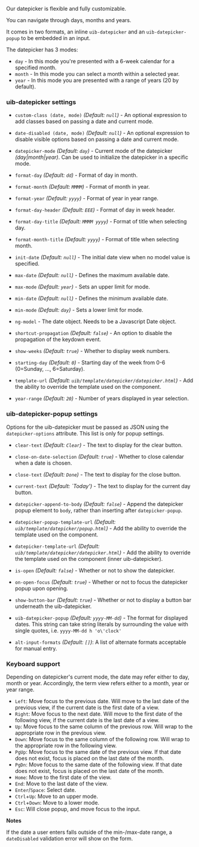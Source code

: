 Our datepicker is flexible and fully customizable.

You can navigate through days, months and years.

It comes in two formats, an inline `uib-datepicker` and an `uib-datepicker-popup` to be embedded in an input.

The datepicker has 3 modes:

* `day` - In this mode you're presented with a 6-week calendar for a specified month.
* `month` - In this mode you can select a month within a selected year.
* `year` - In this mode you are presented with a range of years (20 by default).

### uib-datepicker settings ###

* `custom-class (date, mode)`
  _(Default: `null`)_ -
  An optional expression to add classes based on passing a date and current mode.

* `date-disabled (date, mode)`
  _(Default: `null`)_ -
  An optional expression to disable visible options based on passing a date and current mode.

* `datepicker-mode`
  <i class="glyphicon glyphicon-eye-open"></i>
  _(Default: `day`)_ -
  Current mode of the datepicker _(day|month|year)_. Can be used to initialize the datepicker in a specific mode.

* `format-day`
  _(Default: `dd`)_ -
  Format of day in month.

* `format-month`
  _(Default: `MMMM`)_ -
  Format of month in year.

* `format-year`
  _(Default: `yyyy`)_ -
  Format of year in year range.

* `format-day-header`
  _(Default: `EEE`)_ -
  Format of day in week header.

* `format-day-title`
  _(Default: `MMMM yyyy`)_ -
  Format of title when selecting day.

* `format-month-title`
  _(Default: `yyyy`)_ -
  Format of title when selecting month.  

* `init-date`
  _(Default: `null`)_ -
  The initial date view when no model value is specified.

* `max-date`
  <i class="glyphicon glyphicon-eye-open"></i>
  _(Default: `null`)_ -
  Defines the maximum available date.

* `max-mode`
  _(Default: `year`)_ -
  Sets an upper limit for mode.

* `min-date`
  <i class="glyphicon glyphicon-eye-open"></i>
  _(Default: `null`)_ -
  Defines the minimum available date.

* `min-mode`
  _(Default: `day`)_ -
  Sets a lower limit for mode.

* `ng-model`
  <i class="glyphicon glyphicon-eye-open"></i> -
  The date object. Needs to be a Javascript Date object.

* `shortcut-propagation`
  _(Default: `false`)_ -
  An option to disable the propagation of the keydown event.

* `show-weeks`
  _(Default: `true`)_ -
  Whether to display week numbers.

* `starting-day`
  _(Default: `0`)_ -
  Starting day of the week from 0-6 (0=Sunday, ..., 6=Saturday).

* `template-url`
  _(Default: `uib/template/datepicker/datepicker.html`)_ -
  Add the ability to override the template used on the component.

* `year-range`
  _(Default: `20`)_ -
  Number of years displayed in year selection.

### uib-datepicker-popup settings ###

Options for the uib-datepicker must be passed as JSON using the `datepicker-options` attribute. This list is only for popup settings.

* `clear-text`
  _(Default: `Clear`)_ -
  The text to display for the clear button.

* `close-on-date-selection`
  _(Default: `true`)_ -
  Whether to close calendar when a date is chosen.

* `close-text`
  _(Default: `Done`)_ -
  The text to display for the close button.

* `current-text`
  _(Default: `Today')_ -
  The text to display for the current day button.

* `datepicker-append-to-body`
  _(Default: `false`)_ -
  Append the datepicker popup element to `body`, rather than inserting after `datepicker-popup`.

* `datepicker-popup-template-url`
  _(Default: `uib/template/datepicker/popup.html`)_ -
  Add the ability to override the template used on the component.

* `datepicker-template-url`
  _(Default: `uib/template/datepicker/datepicker.html`)_ -
  Add the ability to override the template used on the component (inner uib-datepicker).  

* `is-open`
  <i class="glyphicon glyphicon-eye-open"></i>
  _(Default: `false`)_ -
  Whether or not to show the datepicker.

* `on-open-focus`
  _(Default: `true`)_ -
  Whether or not to focus the datepicker popup upon opening.

* `show-button-bar`
  _(Default: `true`)_ -
  Whether or not to display a button bar underneath the uib-datepicker.

* `uib-datepicker-popup`
  _(Default: `yyyy-MM-dd`)_ -
  The format for displayed dates. This string can take string literals by surrounding the value with single quotes, i.e. `yyyy-MM-dd h 'o\'clock'`

 * `alt-input-formats`
  _(Default: `[]`)_:
  A list of alternate formats acceptable for manual entry.

### Keyboard support ###

Depending on datepicker's current mode, the date may refer either to day, month or year. Accordingly, the term view refers either to a month, year or year range.

 * `Left`: Move focus to the previous date. Will move to the last date of the previous view, if the current date is the first date of a view.
 * `Right`: Move focus to the next date. Will move to the first date of the following view, if the current date is the last date of a view.
 * `Up`: Move focus to the same column of the previous row. Will wrap to the appropriate row in the previous view.
 * `Down`: Move focus to the same column of the following row. Will wrap to the appropriate row in the following view.
 * `PgUp`: Move focus to the same date of the previous view. If that date does not exist, focus is placed on the last date of the month.
 * `PgDn`: Move focus to the same date of the following view. If that date does not exist, focus is placed on the last date of the month.
 * `Home`: Move to the first date of the view.
 * `End`: Move to the last date of the view.
 * `Enter`/`Space`: Select date.
 * `Ctrl`+`Up`: Move to an upper mode.
 * `Ctrl`+`Down`: Move to a lower mode.
 * `Esc`: Will close popup, and move focus to the input.

**Notes**

If the date a user enters falls outside of the min-/max-date range, a `dateDisabled` validation error will show on the form.
